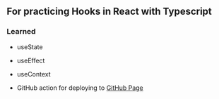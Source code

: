 ## For practicing Hooks in React with Typescript

### Learned
- useState
- useEffect
- useContext

- GitHub action for deploying to [GitHub Page](https://janat-t.github.io/learn-react-hook/)
